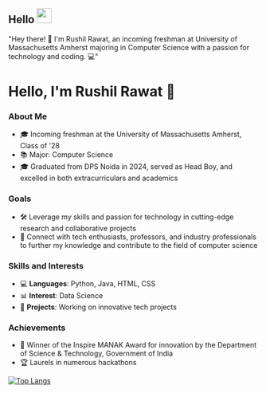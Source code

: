 ## Hello <img src="https://raw.githubusercontent.com/RushilRawat/RushilRawat/master/wave.gif" width="30px">

"Hey there! 👋 I'm Rushil Rawat, an incoming freshman at University of Massachusetts Amherst majoring in Computer Science with a passion for technology and coding. 💻"
# Hello, I'm Rushil Rawat 👋

### About Me
- 🎓 Incoming freshman at the University of Massachusetts Amherst, Class of '28
- 📚 Major: Computer Science
- 🎓 Graduated from DPS Noida in 2024, served as Head Boy, and excelled in both extracurriculars and academics

### Goals
- 🛠️ Leverage my skills and passion for technology in cutting-edge research and collaborative projects
- 🤝 Connect with tech enthusiasts, professors, and industry professionals to further my knowledge and contribute to the field of computer science

### Skills and Interests
- 💻 **Languages**: Python, Java, HTML, CSS
- 📊 **Interest**: Data Science
- 🚀 **Projects**: Working on innovative tech projects

### Achievements
- 🏅 Winner of the Inspire MANAK Award for innovation by the Department of Science & Technology, Government of India
- 🏆 Laurels in numerous hackathons

<!--
**RushilRawat/RushilRawat** is a ✨ _special_ ✨ repository because its `README.md` (this file) appears on your GitHub profile.

Here are some ideas to get you started:

- 🔭 I’m currently working on ...
- 🌱 I’m currently learning ...
- 👯 I’m looking to collaborate on ...
- 🤔 I’m looking for help with ...
- 💬 Ask me about ...
- 📫 How to reach me: ...
- 😄 Pronouns: ...
- ⚡ Fun fact: ...
-->
[![Top Langs](https://github-readme-stats.vercel.app/api/top-langs/?username=RushR2005&layout=compact)](https://github.com/RushR2005/github-readme-stats)
